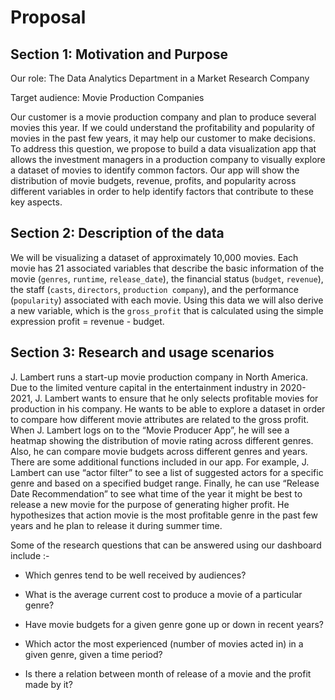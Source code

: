 # Proposal

## Section 1: Motivation and Purpose

Our role: The Data Analytics Department in a Market Research Company

Target audience: Movie Production Companies

Our customer is a movie production company and plan to produce several movies this year. If we could understand the profitability and popularity of movies in the past few years, it may help our customer to make decisions. To address this question, we propose to build a data visualization app that allows the investment managers in a production company to visually explore a dataset of movies to identify common factors. Our app will show the distribution of movie budgets, revenue, profits, and popularity across different variables in order to help identify factors that contribute to these key aspects.

## Section 2: Description of the data

We will be visualizing a dataset of approximately 10,000 movies. Each movie has 21 associated variables that describe the basic information of the movie (`genres`, `runtime`, `release_date`), the financial status (`budget`, `revenue`), the staff (`casts`, `directors`, `production company`), and the performance (`popularity`) associated with each movie. Using this data we will also derive a new variable, which is the `gross_profit` that is calculated using the simple expression profit = revenue - budget.

## Section 3: Research and usage scenarios

J. Lambert runs a start-up movie production company in North America. Due to the limited venture capital in the entertainment industry in 2020-2021, J. Lambert wants to ensure that he only selects profitable movies for production in his company. He wants to be able to explore a dataset in order to compare how different movie attributes are related to the gross profit. When J. Lambert logs on to the “Movie Producer App”, he will see a heatmap showing the distribution of movie rating across different genres. Also, he can compare movie budgets across different genres and years. There are some additional functions included in our app. For example, J. Lambert can use “actor filter” to see a list of suggested actors for a specific genre and based on a specified budget range. Finally, he can use “Release Date Recommendation” to see what time of the year it might be best to release a new movie for the purpose of generating higher profit. He hypothesizes that action movie is the most profitable genre in the past few years and he plan to release it during summer time.

Some of the research questions that can be answered using our dashboard include :-

- Which genres tend to be well received by audiences?

- What is the average current cost to produce a movie of a particular genre?

- Have movie budgets for a given genre gone up or down in recent years?

- Which actor the most experienced (number of movies acted in) in a given genre, given a time period?

- Is there a relation between month of release of a movie and the profit made by it?
